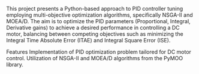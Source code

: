 This project presents a Python-based approach to PID controller tuning employing multi-objective optimization algorithms, specifically NSGA-II and MOEA/D. The aim is to optimize the PID parameters (Proportional, Integral, Derivative gains) to achieve a desired performance in controlling a DC motor, balancing between competing objectives such as minimizing the Integral Time Absolute Error (ITAE) and Integral Square Error (ISE).

Features
Implementation of PID optimization problem tailored for DC motor control.
Utilization of NSGA-II and MOEA/D algorithms from the PyMOO library.
